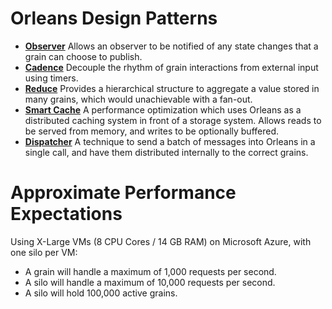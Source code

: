 # Orleans Design Patterns


* __[Observer](Observer.md)__ Allows an observer to be notified of any state changes that a grain can choose to publish.
* __[Cadence](Cadence.md)__ Decouple the rhythm of grain interactions from external input using timers.
* __[Reduce](Reduce.md)__ Provides a hierarchical structure to aggregate a value stored in many grains, which would unachievable with a fan-out.
* __[Smart Cache](Smart%20Cache.md)__ A performance optimization which uses Orleans as a distributed caching system in front of a storage system. Allows reads to be served from memory, and writes to be optionally buffered.
* __[Dispatcher](Dispatcher.md)__ A technique to send a batch of messages into Orleans in a single call, and have them distributed internally to the correct grains.


# Approximate Performance Expectations

Using X-Large VMs (8 CPU Cores / 14 GB RAM) on Microsoft Azure, with one silo per VM:

* A grain will handle a maximum of 1,000 requests per second.
* A silo will handle a maximum of 10,000 requests per second.
* A silo will hold 100,000 active grains.
